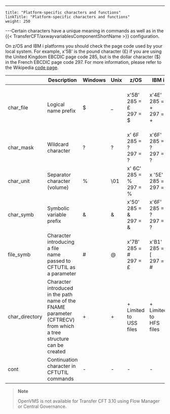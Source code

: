 ---
    title: "Platform-specific characters and functions"
    linkTitle: "Platform-specific characters and functions"
    weight: 250
---Certain characters have a unique meaning in commands as well as in the {{< TransferCFT/axwayvariablesComponentShortName  >}} configuration.

On z/OS and IBM i platforms you should check the page code used by your local system. For example, x'5B' is the pound character (£) if you are using the United Kingdom EBCDIC page code 285, but is the dollar character ($) in the French EBCDIC page code 297. For more information, please refer to the Wikipedia [code page](https://en.wikipedia.org/wiki/Code_page).


|   | Description  | Windows  | Unix | z/OS  | IBM i  | OpenVMS  |
| --- | --- | --- | --- | --- | --- | --- |
| char_file  | Logical name prefix | $  | _  | x'5B'<br/> 285 = £<br/> 297 = $ | x'4E'<br/> 285 = +<br/> 297 = + | No specific character;<br/> logical names are<br/> processed transparently by RMS |
| char_mask  | Wildcard character  | ?  | ?  | x' 6F<br/> 285 = ?<br/> 297 = ? | x'6F'<br/> 285 = ?<br/> 297 = ? | %x  |
| char_unit  | Separator character (volume)  | %  | \01  | x' 6C'<br/> 285 = %<br/> 297 = % | x '5E'<br/> 285 = ;<br/> 297 = ; | No volume concept |
| char_symb  | Symbolic variable prefix  | &amp;  | &amp;  | x'50'<br/> 285 = &amp;<br/> 297 = &amp; | x'6F'<br/> 285 = ?<br/> 297 = ? | &amp;  |
| file_symb  | Character introducing a file<br/> name passed to CFTUTIL as<br/> a parameter | #  | @  | x'7B’<br/> 285 = #<br/> 297 = £ | x'B1'<br/> 285 = [<br/> 297 = # | Either # or @  |
| char_directory  | Character introduced in the path<br/> name of the FNAME parameter<br/> (CFTRECV) from which a tree structure can be created | +  | +  | +<br/> Limited to<br/> USS files | +<br/> Limited to<br/> HFS files | +  |
| cont  | Continuation character in CFTUTIL commands  | -  | -  | -  | -  | -  |


> **Note**
>
> OpenVMS is not available for Transfer CFT 3.10 using Flow Manager or Central Governance.
